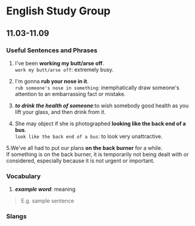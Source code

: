 # English Study Group
## 11.03-11.09

### Useful Sentences and Phrases

1. I've been **working my butt/arse off**.    
`work my butt/arse off`: extremely busy.

2. I'm gonna **rub your nose in it**.  
`rub someone's nose in something`: inemphatically draw someone's attention to an embarrassing fact or mistake.

3. ***to drink the health of someone***:to wish somebody good health as you lift your glass, and then drink from it.

4. She may object if she is photographed **looking like the back end of a bus**.  
`look like the back end of a bus`: to look very unattractive.

5.We've all had to put our plans **on the back burner** for a while.  
If something is on the back burner, it is temporarily not being dealt with or considered, especially because it is not urgent or important.

### Vocabulary

1. ***example word***: meaning

> E.g. sample sentence

### Slangs  
